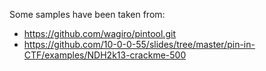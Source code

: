 Some samples have been taken from: 
- https://github.com/wagiro/pintool.git
- https://github.com/10-0-0-55/slides/tree/master/pin-in-CTF/examples/NDH2k13-crackme-500
